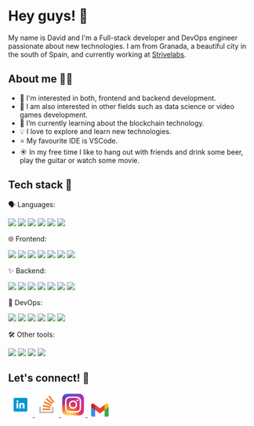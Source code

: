 # Hey guys! 👋

My name is David and I'm a Full-stack developer and DevOps engineer passionate about new technologies. I am from Granada, a beautiful city in the south of Spain,
and currently working at <a href="https://strivelabs.io/">Strivelabs</a>.

## About me 👨‍💻

- 👀 I'm interested in both, frontend and backend development.
- 🤔 I am also interested in other fields such as data science or video games development.
- 🌱 I’m currently learning about the blockchain technology.
- 💡 I love to explore and learn new technologies.
- ⭐ My favourite IDE is VSCode.
- ☀️ In my free time I like to hang out with friends and drink some beer, play the guitar or watch some movie.

## Tech stack 🧰

🗣️ Languages:

<img src="https://badges.aleen42.com/src/javascript.svg" /> <img src="https://badges.aleen42.com/src/typescript.svg" />
<img src="https://img.shields.io/badge/-Python-3776AB?logo=python&labelColor=grey" />
<img src="https://badges.aleen42.com/src/golang.svg" />
<img src="https://img.shields.io/badge/-Rust-000000?logo=rust&labelColor=grey" />
<img src="https://img.shields.io/badge/-Solidity-363636?logo=solidity&labelColor=grey" />

🌐 Frontend:

<img src="https://badges.aleen42.com/src/react.svg" /> <img src="https://badges.aleen42.com/src/vue.svg" />
<img src="https://badges.aleen42.com/src/javascript.svg" />
<img src="https://img.shields.io/badge/-HTML5-E34F26?logo=html5&logoColor=white&labelColor=grey" />
<img src="https://img.shields.io/badge/-CSS3-1572B6?logo=css3&labelColor=grey" />
<img src="https://img.shields.io/badge/-Material%20UI-0081CB?logo=material-ui&labelColor=grey" />
<img src="https://img.shields.io/badge/-Bootstrap-7952B3?logo=bootstrap&labelColor=grey" />

✨ Backend:

<img src="https://badges.aleen42.com/src/node.svg" /> <img src="https://img.shields.io/badge/-Express-000000?logo=express&labelColor=grey" />
<img src="https://img.shields.io/badge/-GraphQL-E10098?logo=graphql&labelColor=grey" />
<img src="https://img.shields.io/badge/-Apollo-311C87?logo=apollo-graphql&labelColor=grey" />
<img src="https://img.shields.io/badge/-MongoDB-47A248?logo=mongodb&labelColor=grey" />
<img src="https://img.shields.io/badge/-PostgreSQL-336791?logo=postgresql&labelColor=grey" />
<img src="https://img.shields.io/badge/-Firebase-FFCA28?logo=firebase&labelColor=grey" />

👷 DevOps:

<img src="https://img.shields.io/badge/-AWS-232F3E?logo=amazon-aws&labelColor=grey" /> <img src="https://badges.aleen42.com/src/docker.svg" />
<img src="https://img.shields.io/badge/-Kubernetes-326CE5?logo=kubernetes&labelColor=grey" />
<img src="https://badges.aleen42.com/src/gitlab.svg" /> <img src="https://img.shields.io/badge/-CircleCI-343434?logo=circleci&labelColor=grey" />
<img src="https://img.shields.io/badge/-Heroku-430098?logo=heroku&labelColor=grey" />

🛠️ Other tools:

<img src="https://badges.aleen42.com/src/visual_studio_code.svg" /> <img src="https://badges.aleen42.com/src/github.svg" />
<img src="https://badges.aleen42.com/src/gitlab.svg" /> <img src="https://badges.aleen42.com/src/eslint.svg" />

## Let's connect! 🍻

<a href="https://www.linkedin.com/in/david-fern%C3%A1ndez-ortiz-139b7312a/">
  <img width="50" src="https://github.com/davidivad96/davidivad96/blob/main/linkedin-logo.png?raw=true" />
</a>

<a href="https://stackoverflow.com/users/12181519/david-fern%c3%a1ndez-ortiz">
  <img width="50" src="https://github.com/davidivad96/davidivad96/blob/main/stackoverflow-logo.png?raw=true" />
</a>

<a href="https://www.instagram.com/davidivad96/">
  <img width="50" src="https://github.com/davidivad96/davidivad96/blob/main/instagram-logo.png?raw=true" />
</a>

<a href="mailto:davidivad96@gmail.com">
  <img width="50" src="https://github.com/davidivad96/davidivad96/blob/main/gmail-logo.png?raw=true" />
</a>

<!---
- 👀 I’m interested in ...
- 🌱 I’m currently learning ...
- 💞️ I’m looking to collaborate on ...
- 📫 How to reach me ...
--->

<!---
davidivad96/davidivad96 is a ✨ special ✨ repository because its `README.md` (this file) appears on your GitHub profile.
You can click the Preview link to take a look at your changes.
--->
